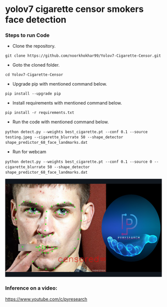 # yolov7 cigarette censor smokers face detection





### Steps to run Code
- Clone the repository.
```
git clone https://github.com/noorkhokhar99/Yolov7-Cigarette-Censor.git
```
- Goto the cloned folder.
```
cd Yolov7-Cigarette-Censor

```
- Upgrade pip with mentioned command below.
```
pip install --upgrade pip
```
- Install requirements with mentioned command below.
```
pip install -r requirements.txt
```
- Run the code with mentioned command below.

`python detect.py --weights best_cigarette.pt --conf 0.1 --source testing.jpeg --cigarette_blurrate 50 --shape_detector shape_predictor_68_face_landmarks.dat`

 - Run for webcam
 
`python detect.py --weights best_cigarette.pt --conf 0.1 --source 0 --cigarette_blurrate 50 --shape_detector shape_predictor_68_face_landmarks.dat`


<p align="center">
<img src="https://github.com/noorkhokhar99/Yolov7-Cigarette-Censor/blob/main/Screen%20Shot%201444-04-12%20at%2011.51.38%20PM.png">
</p>






### Inference on a video:
https://www.youtube.com/c/pyresearch
